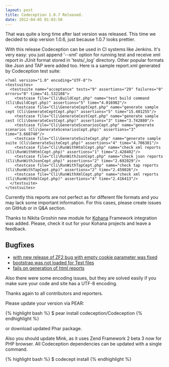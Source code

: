 ```yaml
---
layout: post
title: Codeception 1.0.7 Released.
date: 2012-04-05 01:03:50
---
```


That was quite a long time after last version was released. This time we decided to skip version 1.0.6, just because 1.0.7 looks prettier. 

With this release Codeception can be used in CI systems like Jenkins. It's very easy: you  just append '--xml' option for running test and receive xml report in JUnit format stored in 'tests/_log' directory. Other popular formats like Json and TAP were added too. Here is a sample report.xml generated by Codeception test suite:

```
<?xml version="1.0" encoding="UTF-8"?>
<testsuites>
  <testsuite name="acceptance" tests="9" assertions="29" failures="0" errors="0" time="41.532108">
    <testcase file="Cli\BuildCept.php" name="test build command (Cli\BuildCept.php)" assertions="5" time="4.016982"/>
    <testcase file="Cli\GenerateCeptCept.php" name="generate sample cept (Cli\GenerateCeptCept.php)" assertions="5" time="15.401255"/>
    <testcase file="Cli\GenerateCestCept.php" name="generate sample cest (Cli\GenerateCestCept.php)" assertions="3" time="3.742880"/>
    <testcase file="Cli\GenerateScenariosCept.php" name="generate scenarios (Cli\GenerateScenariosCept.php)" assertions="3" time="3.668740"/>
    <testcase file="Cli\GenerateSuiteCept.php" name="generate sample suite (Cli\GenerateSuiteCept.php)" assertions="4" time="4.706381"/>
    <testcase file="Cli\RunWithHtmlCept.php" name="check xml reports (Cli\RunWithHtmlCept.php)" assertions="1" time="2.428402"/>
    <testcase file="Cli\RunWithJsonCept.php" name="check json reports (Cli\RunWithJsonCept.php)" assertions="2" time="2.692029"/>
    <testcase file="Cli\RunWithTapCept.php" name="check tap reports (Cli\RunWithTapCept.php)" assertions="2" time="2.459026"/>
    <testcase file="Cli\RunWithXmlCept.php" name="check xml reports (Cli\RunWithXmlCept.php)" assertions="4" time="2.416413"/>
  </testsuite>
</testsuites>
```

Currently this reports are not perfect as for different file formats and you may lack some important information. For this cases, please create issues on GitHub or in Q&A section. 

Thanks to Nikita Groshin new module for [Kohana](http://kohanaframework.org) Framework integration was added. Please, check it out for your Kohana projects and leave a feedback.

## Bugfixes

* [with new release of ZF2 bug with empty cookie parameter was fixed](https://github.com/Codeception/Codeception/issues/5)
* [bootstrap was not loaded for Test files](https://github.com/Codeception/Codeception/issues/13)
* [fails on generation of html reports](https://github.com/Codeception/Codeception/issues/11)

Also there were some encoding issues, but they are solved easily if you make sure your code and site has a UTF-8 encoding.

Thanks again to all contributors and reporters.

Please update your version via PEAR:

{% highlight bash %}
$ pear install codeception/Codeception
{% endhighlight %}

or download updated Phar package.

Also you should update Mink, as it uses Zend Framework 2 beta 3 now for PHP browser. All Codeception dependencies can be updated with a single command.

{% highlight bash %}
$ codecept install
{% endhighlight %}